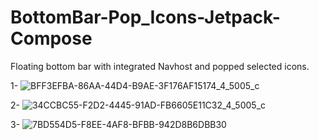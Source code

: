 # BottomBar-Pop_Icons-Jetpack-Compose
Floating bottom bar with integrated Navhost and popped selected icons.


1- ![BFF3EFBA-86AA-44D4-B9AE-3F176AF15174_4_5005_c](https://user-images.githubusercontent.com/48755981/192276164-e2651298-b111-46f2-b1ef-6e3918931092.jpeg)


2- ![34CCBC55-F2D2-4445-91AD-FB6605E11C32_4_5005_c](https://user-images.githubusercontent.com/48755981/192276260-a770357a-7f51-4a0f-b482-e603a41ce90f.jpeg)


3- ![7BD554D5-F8EE-4AF8-BFBB-942D8B6DBB30](https://user-images.githubusercontent.com/48755981/192276327-b8cb57b9-6ccb-4fd9-ae02-d13aa5beae9e.png)
